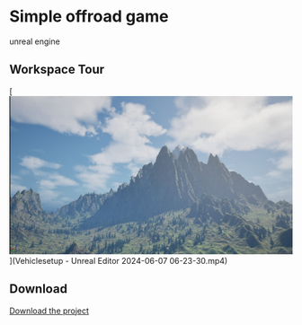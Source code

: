 # Simple offroad game 
unreal engine

## Workspace Tour
[![Watch the video](https://github.com/hosseinbahreini/simple-offroad-game-with-Unreal-engine/blob/main/img.jpg)](Vehiclesetup - Unreal Editor 2024-06-07 06-23-30.mp4)

## Download

[Download the project](https://drive.google.com/file/d/1P17RJmhDprC3l0FKZ_dHrmtoqEiA87A8/view?usp=sharing)
